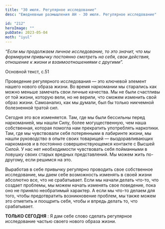 ```yaml
---
title: "30 июля. Регулярное исследование"
desc: "Ежедневные размышления АН - 30 июля. Регулярное исследование"

id: "212"
heroImage: ""
pubDate: 2023-05-04
moth: "iyul"
---
```


_“Если мы продолжаем личное исследование, то это значит, что мы формируем
привычку постоянно смотреть на себя, свои действия, отношение к жизни и
взаимоотношениями с другими”._

Основной текст, с.51

Проведение регулярного исследования — это ключевой элемент нашего нового
образа жизни. Во время наркомании мы старались как можно меньше замечать свои
личные качества. Мы не были счастливы от той жизни, которую вели, но не
верили, что сможем изменить свой образ жизни. Самоанализ, как мы думали, был
бы только никчемной болезненной тратой сил.

Сегодня это все изменяется. Там, где мы были бессильны перед наркоманией, мы
нашли Силу, более могущественную, чем наша собственная, которая помогла нам
прекратить употреблять наркотики. Там, где мы чувствовали себя потерянными в
лабиринте жизни, мы нашли руководство в опыте своих товарищей —
выздоравливающих наркоманов и в постоянно совершенствующемся контакте с Высшей
Силой. У нас нет необходимости чувствовать себя пойманными в ловушку своих
старых вредных представлений. Мы можем жить по-другому, если решимся на это.

Выработав в себе привычку регулярно проводить свое собственное исследование,
мы даем себе возможность изменять в своей жизни абсолютно все, что не
срабатывает. Если мы начали делать что-то, что создает проблемы, мы можем
начать изменять свое поведение, пока оно не приняло необратимый характер. А
если мы что-то делаем для того, чтобы предотвратить возникновение проблем, мы
также можем это отметить и поощрить себя, чтобы и впредь делать то, что
срабатывает.

**ТОЛЬКО СЕГОДНЯ** : Я дам себе слово сделать регулярное исследование частью
своего нового образа жизни.
